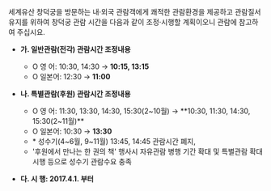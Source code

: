 세계유산 창덕궁을 방문하는 내·외국 관람객에게 쾌적한 관람환경을 제공하고 관람질서 유지를 위하여 창덕궁 관람 시간을 다음과 같이 조정·시행할 계획이오니 관람에 참고하여 주십시요.
- **가. 일반관람(전각) 관람시간 조정내용**
  - O 영 어: 10:30, 14:30 → **10:15, 13:15**
  - O 일본어: 12:30 → **11:00**

- **나. 특별관람(후원) 관람시간 조정내용**
  - O 영 어: 11:30, 13:30, 14:30, 15:30(2~10월) → **10:30, 11:30, 14:30, 15:30(2~11월)**
  - O 일본어: 10:30 → **13:30**
  - \* 성수기(4~6월, 9~11월) 13:45, 14:45 관람시간 폐지,
  - '후원에서 만나는 한 권의 책' 행사시 자유관람 병행 기간 확대 및 특별관람 확대시행 등으로 성수기 관람수요 충족

- **다. 시 행: 2017.4.1. 부터**